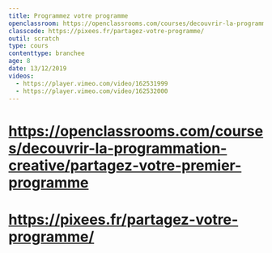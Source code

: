 ```yaml
---
title: Programmez votre programme
openclassroom: https://openclassrooms.com/courses/decouvrir-la-programmation-creative/partagez-votre-premier-programme
classcode: https://pixees.fr/partagez-votre-programme/
outil: scratch
type: cours
contenttype: branchee
age: 8
date: 13/12/2019
videos: 
  - https://player.vimeo.com/video/162531999
  - https://player.vimeo.com/video/162532000
---
```

# https://openclassrooms.com/courses/decouvrir-la-programmation-creative/partagez-votre-premier-programme
# https://pixees.fr/partagez-votre-programme/

